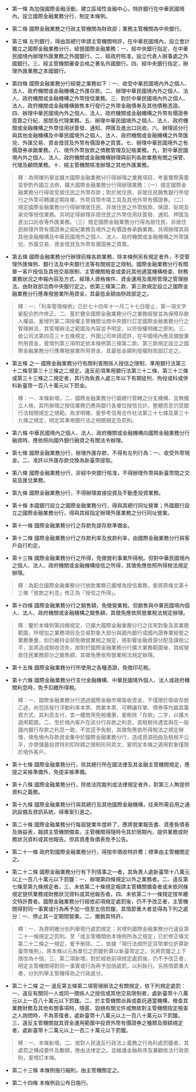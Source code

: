 * 第一條 為加強國際金融活動，建立區域性金融中心，特許銀行在中華民國境內，設立國際金融業務分行，制定本條例。

* 第二條 國際金融業務之行政主管機關為財政部；業務主管機關為中央銀行。

* 第三條 左列銀行，得由其總行申請主管機關特許，在中華民國境內，設立會計獨立之國際金融業務分行，經營國際金融業務：一、經中央銀行指定，在中華民國境內辦理外匯業務之外國銀行。二、經政府核准，設立代表人辦事處之外國銀行。三、經主管機關審查合格之著名外國銀行。四、經中央銀行指定，辦理外匯業務之本國銀行。

* 第四條 國際金融業務分行經營之業務如下：一、收受中華民國境內外之個人、法人、政府機關或金融機構之外匯存款。二、辦理中華民國境內外之個人、法人、政府機關或金融機構之外幣授信業務。三、對於中華民國境內外之個人、法人、政府機關或金融機構銷售本行發行之外幣金融債券及其他債務憑證。四、辦理中華民國境內外之個人、法人、政府機關或金融機構之外幣有價證券買賣之行紀、居間及代理業務。五、辦理中華民國境外之個人、法人、政府機關或金融機構之外幣信用狀簽發、通知、押匯及進出口託收。六、辦理該分行與其他金融機構及中華民國境外之個人、法人、政府機關或金融機構之外幣匯兌、外匯交易、資金借貸及外幣有價證券之買賣。七、辦理中華民國境外之有價證券承銷業務。八、境外外幣放款之債務管理及記帳業務。九、對中華民國境內外之個人、法人、政府機關或金融機構辦理與前列各款業務有關之保管、代理及顧問業務。十、經主管機關核准辦理之其他外匯業務。

> 釋：為明確列舉並擴大國際金融業務分行得辦理之業務項目，考量實際需要並參酌外國立法例，擴大國際金融業務分行得辦理業務：（一）規定國際金融業務分行得收受居住民之外幣存款；對於居住民、非居住民銷售銀行所發行之外幣可轉讓定期存單、外幣貨幣市場工具及其他外幣有價證券。（二）規定國際金融業務分行得辦理居住民、非居住民之外幣放款、保證、貼現及承兌等授信業務。另明定得辦理非居住民之外幣信用狀簽發、通知、押匯及進出口託收等外匯業務。（三）規定國際金融業務分行得為居住民、非居住民辦理外幣有價證券之經紀業務及境外之有價證券承銷業務。另得辦理其與其他金融機構及中華民國境外之個人、法人、政府機關或金融機構之外幣匯兌、外匯交易、資金借貸及外幣有價證券之買賣。

* 第五條 國際金融業務分行辦理前條各款業務，除本條例另有規定者外，不受管理外匯條例、銀行法及中央銀行法等有關規定之限制。國際金融業務分行有關單一客戶授信及其他交易限制、主管機關檢查或委託其他適當機構檢查、財務業務狀況之申報內容及方式、經理人資格條件、資金運用及風險管理之管理辦法，由財政部洽商中央銀行定之。依第三條第二款、第三款規定設立之國際金融業務分行應專撥營業所用資金，其最低金額由財政部定之。

> 釋：一、「利率管理條例」已於七十四年十一月二十七日廢止，第一項文字爰配合酌作修正。二、基於健全國際金融業務分行之業務經營並為保障存款人權益，爰增列第二項授權主管機關洽商中央銀行訂定國際金融業務分行之管理辦法，其管理辦法之範圍及內容並予明定，以符授權明確之原則。三、依公司法第四百三十五條規定，外國公司申請認許，在中國境內應具備營業所用資金，爰增列第三項明定依本條例第三條第二款、第三款規定設立之國際金融業務分行應專撥營業所用資金，其最低金額則授權財政部訂定之。

* 第五條 之一 國際金融業務分行有關利害關係人授信之限制，準用銀行法第三十二條至第三十三條之二規定。違反前項準用銀行法第三十二條、第三十三條或第三十三條之二規定者，其行為負責人處三年以下有期徒刑、拘役或科或併科新臺幣一百八十萬元以下罰金。

> 釋：一、本條新增。二、國際金融業務分行屬總行管轄之分支機構，並無獨立人格，其所辦理之授信業務仍應與銀行各單位授信合計，整體而言仍受銀行法相關規定之規範。為求明確，爰參考信用合作社法第三十七條及第三十九條之規定，明定其準用銀行法之相關規定及罰則。

* 第六條 中華民國境內之個人、法人、政府機關或金融機構向國際金融業務分行融資時，應依照向國外銀行融資之有關法令辦理。

* 第七條 國際金融業務分行，辦理外匯存款，不得有左列行為：一、收受外幣現金。二、准許以外匯存款兌換為新臺幣提取。

* 第八條 國際金融業務分行，非經中央銀行核准，不得辦理外幣與新臺幣間之交易及匯兌業務。

* 第九條 國際金融業務分行，不得辦理直接投資及不動產投資業務。

* 第十條 本國銀行設立之國際金融業務分行，得與其總行同址營業；外國銀行設立之國際金融業務分行，得與其經指定辦理外匯業務之分行同址營業。

* 第十一條 國際金融業務分行之存款免提存款準備金。

* 第十二條 國際金融業務分行之存款利率及放款利率，由國際金融業務分行與客戶自行約定。

* 第十三條 國際金融業務分行之所得，免徵營利事業所得稅。但對中華民國境內之個人、法人、政府機關或金融機構授信之所得，其徵免應依照所得稅法規定辦理。

> 釋：為配合國際金融業務分行放款業務已擴增為授信業務，爰將原條文第十三條「放款之利息」修正為「授信之所得」。

* 第十四條 國際金融業務分行之銷售額，免徵營業稅。但銷售與中華民國境內個人、法人、政府機關或金融機構之銷售額，其徵免應依照營業稅法規定辦理。

> 釋：鑒於本條例第四條規定，已擴大國際金融業務分行之往來對象及其業務範圍，所增加之業務項目及交易對象大部分與國內銀行或國內證券業經營之業務重疊，如仍維持全部免徵營業稅之規定，將影響金融資源分配及課稅公平，並將造成稅收流失，故對於國際金融業務分行擴大業務範圍後，其經營居住民業務部分之銷售額，其徵免應依照營業稅法規定辦理。

* 第十五條 國際金融業務分行所使用之各種憑證，免徵印花稅。

* 第十六條 國際金融業務分行支付金融機構、中華民國境外個人、法人或政府機關利息時，免予扣繳所得稅。

> 釋：一、國際金融業務分行透過國際金融市場吸收資金，不僅限於吸收存款乙途，尚包括發行浮動利率本票、商業本票、可轉讓存單、債券等均屬其籌資方式，其利息支付，宜一體商用免稅優惠，爰刪除「存款」二字，以擴大適用範圍。二、至於境內客戶在該分行存款之利息，其租稅待遇宜與在一般國內銀行存款之利息一致，不宜逕予免稅，其徵免應依所得稅法之規定辦理，俾免境內存款資金集中於國際金融業務分行，造成資源扭曲及租稅不公平，亦使儲蓄投資特別扣除額之限制形同具文，爰明定本條之適用對象僅限於境外客戶。

* 第十七條 國際金融業務分行，除其總行所在國法律及其金融主管機關規定，應提之呆帳準備外，免提呆帳準備。

* 第十八條 國際金融業務分行，除依法院裁判或法律規定者外，對第三人無提供資料之義務。

* 第十九條 國際金融業務分行與其總行及其他國際金融機構，往來所需自用之通訊設備及資訊系統，得專案引進之。

* 第二十條 國際金融業務分行每屆營業年度終了，應將營業報告書、資產負債表及損益表，報請主管機關備查。主管機關得隨時令其於限期內，提供業務或財務狀況資料或其他報告。但其資產負債表免予公告。

* 第二十一條 政府對國際金融業務分行，得按年徵收特許費；標準由主管機關定之。

* 第二十二條 國際金融業務分行有下列情事之一者，其負責人處新臺幣十八萬元以上一百八十萬元以下罰鍰：一、辦理第四條規定以外之業務者。二、違反第七條至第九條規定者。三、未依第二十條規定報請主管機關備查者或未依同條規定提供業務或財務狀況資料或其他報告者。四、未依第二十一條規定按年繳交特許費者。國際金融業務分行經依前項規定處罰後，仍不予改正者，主管機關得對同一事實或行為再予加一倍至五倍罰鍰，其情節重大者並得為下列之處分：一、停止其一定期間營業。二、撤銷其特許。

> 釋：一、為資明確分別列舉現行處罰規定；另增列國際金融業務分行違反第二十一條規定之罰則。至「或主管機關依本條例所為之規定」已於修正條文第二十二條之一規定，爰予刪除。二、依據「現行法規所定貨幣單位折算新臺幣條例」，將本條以元為單位之罰鍰折算以新臺幣定之。另將罰鍰之上下限改為十倍。三、第二項新增。對於經依前項規定處罰後，仍不予改正者，明定主管機關得對同一事實或行為再予加倍處罰，以利執行。另將情節重大者，分別列舉主管機得為之行政處分。

* 第二十二條 之一 違反第五條第二項管理辦法之有關規定，依下列規定處罰：一、違反有關同一人或同一關係人之授信或其他交易限制者，處新臺幣十八萬元以上一百八十萬元以下罰鍰。二、於主管機關派員或委託適當機構，檢查其業務財務及其他有關事項時，隱匿、毀損有關文件或無故對主管機關指定檢查之人詢問時，不為答復者，處新臺幣十八萬元以上一百八十萬元以下罰鍰。三、違反主管機關就其資金運用範圍中投資外幣有價證券之種類及限額規定者，處新臺幣十二萬元以上一百二十萬元以下罰鍰。

> 釋：一、本條新增。二、按對人民違反行政法上義務之行為科處罰鍰者，其處罰之構成要件及數額，應由法律定之。並維護金融秩序及兼顧依法行政原則，爰增訂本條。

* 第二十三條 本條例施行細則，由主管機關定之。

* 第二十四條 本條例自公布日施行。

